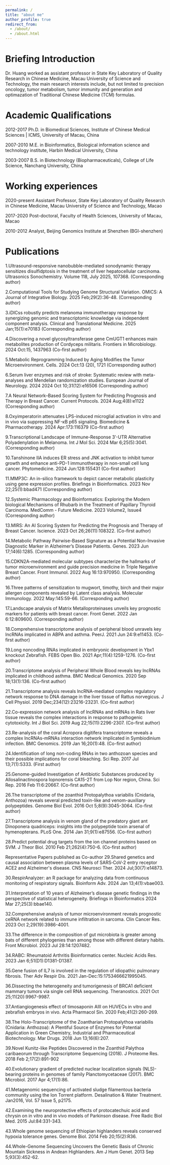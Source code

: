 ```yaml
---
permalink: /
title: "about me"
author_profile: true
redirect_from: 
  - /about/
  - /about.html
---
```


Briefing Introduction
======
Dr. Huang worked as assistant professor in State Key Laboratory of Quality Research in Chinese Medicine, Macau University of Science and Technology, the main research interests include, but not limited to precision oncology, tumor metabolism, tumor immunity and generation and optimazation of Traditional Chinese Medicine (TCM) formulas.


Academic Qualifications
======
2012-2017      Ph.D. in Biomedical Sciences, Institute of Chinese Medical Sciences | ICMS, University of Macau, China

2007-2010      M.E. in Bioinformatics, Biological information science and technology institute, Harbin Medical University, China

2003-2007      B.S. in Biotechnology (Biopharmaceuticals), College of Life Science, Nanchang University, China
 

Working experiences
======
2020-present    Assistant Professor, State Key Laboratory of Quality
                Research in Chinese Medicine, Macau University of Science and Technology, Macao


2017-2020       Post-doctoral, Faculty of Health Sciences, University of Macau, Macao

2010-2012       Analyst, Beijing Genomics Institute at Shenzhen (BGI-shenzhen)
 


Publications
======
1.Ultrasound-responsive nanobubble-mediated sonodynamic therapy sensitizes disulfidptosis in the treatment of liver hepatocellular carcinoma. Ultrasonics Sonochemistry. Volume 118, July 2025, 107368. (Corresponding author)

2.Computational Tools for Studying Genome Structural Variation. OMICS: A Journal of Integrative Biology. 2025 Feb;29(2):36-48. (Corresponding author)

3.iDICss robustly predicts melanoma immunotherapy response by synergizing genomic and transcriptomic knowledge via independent component analysis. Clinical and Translational Medicine. 2025 Jan;15(1):e70183 (Corresponding author)

4.Discovering a novel glycosyltransferase gene CmUGT1 enhances main metabolites production of Cordyceps militaris. Frontiers in Microbiology. 2024 Oct:15, 1437963 (Co-first author)

5.Metabolic Reprogramming Induced by Aging Modifies the Tumor Microenvironment. Cells. 2024 Oct:13 (20), 1721 (Corresponding author)

6.Serum liver enzymes and risk of stroke: Systematic review with meta-analyses and Mendelian randomization studies. European Journal of Neurology. 2024 2024 Oct 10;31(12):e16506 (Corresponding author)

7.A Neural Network–Based Scoring System for Predicting Prognosis and Therapy in Breast Cancer. Current Protocols. 2024 Aug;4(8):e1122 (Corresponding author)

8.Oxyimperatorin attenuates LPS-induced microglial activation in vitro and in vivo via suppressing NF-κB p65 signaling. Biomedicine & Pharmacotherapy. 2024 Apr:173:116379 (Co-first author)

9.Transcriptional Landscape of Immune-Response 3′-UTR Alternative Polyadenylation in Melanoma. Int J Mol Sci. 2024 Mar 6;25(5):3041. (Corresponding author)

10.Tanshinone IIA induces ER stress and JNK activation to inhibit tumor growth and enhance anti-PD-1 immunotherapy in non-small cell lung cancer. Phytomedicine. 2024 Jun:128:155431 (Co-first author)

11.MMP3C: An in-silico framework to depict cancer metabolic plasticity using gene expression profiles. Briefings in Bioinformatics. 2023 Nov 22;25(1):bbad471 (Corresponding author)

12.Systemic Pharmacology and Bioinformatics: Exploring the Modern biological Mechanisms of Rhubarb in the Treatment of Papillary Thyroid Carcinoma. MedComm - Future Medicine. 2023 Volume2, Issue4 (Corresponding author)

13.MIRS: An AI Scoring System for Predicting the Prognosis and Therapy of Breast Cancer. Iscience. 2023 Oct 26;26(11):108322. (Co-first author)

14.Metabolic Pathway Pairwise-Based Signature as a Potential Non-Invasive Diagnostic Marker in Alzheimer’s Disease Patients. Genes. 2023 Jun 17;14(6):1285. (Corresponding author)

15.CDKN2A-mediated molecular subtypes characterize the hallmarks of tumor microenvironment and guide precision medicine in Triple Negative Breast Cancer. Front Immunol. 2022 Aug 16:13:970950. (Corresponding author)

16.Three patterns of sensitization to mugwort, timothy, birch and their major allergen components revealed by Latent class analysis. Molecular Immunology. 2022 May:145:59-66. (Corresponding author)

17.Landscape analysis of Matrix Metalloproteinases unveils key prognostic markers for patients with breast cancer. Front Genet. 2022 Jan 6:12:809600. (Corresponding author)

18.Comprehensive transcriptome analysis of peripheral blood unravels key lncRNAs implicated in ABPA and asthma. PeerJ. 2021 Jun 24:9:e11453. (Co-first author)

19.Long noncoding RNAs implicated in embryonic development in Ybx1 knockout Zebrafish. FEBS Open Bio. 2021 Apr;11(4):1259-1276. (Co-first author)

20.Transcriptome analysis of Peripheral Whole Blood reveals key lncRNAs implicated in childhood asthma. BMC Medical Genomics. 2020 Sep 18;13(1):136. (Co-first author)

21.Transcriptome analysis reveals lncRNA-mediated complex regulatory network response to DNA damage in the liver tissue of Rattus norvegicus. J Cell Physiol. 2019 Dec;234(12):23216-23231. (Co-first author)

22.Co-expression network analysis of lncRNAs and mRNAs in Rats liver tissue reveals the complex interactions in response to pathogenic cytotoxicity. Int J Biol Sci. 2019 Aug 22;15(11):2296-2307. (Co-first author)

23.Re-analysis of the coral Acropora digitifera transcriptome reveals a complex lncRNAs-mRNAs interaction network implicated in Symbiodinium infection. BMC Genomics. 2019 Jan 16;20(1):48. (Co-first author)

24.Identification of long non-coding RNAs in two anthozoan species and their possible implications for coral bleaching. Sci Rep. 2017 Jul 13;7(1):5333. (First author)

25.Genome-guided Investigation of Antibiotic Substances produced by Allosalinactinospora lopnorensis CA15-2T from Lop Nor region, China. Sci Rep. 2016 Feb 11:6:20667. (Co-first author)

26.The transcriptome of the zoanthid Protopalythoa variabilis (Cnidaria, Anthozoa) reveals several predicted toxin-like and venom-auxiliary polypeptides. Genome Biol Evol. 2016 Oct 5;8(9):3045-3064. (Co-first author) 

27.Transcriptome analysis in venom gland of the predatory giant ant Dinoponera quadriceps: insights into the polypeptide toxin arsenal of hymenopterans. PLoS One. 2014 Jan 31;9(1):e87556. (Co-first author) 

28.Predict potential drug targets from the ion channel proteins based on SVM. J Theor Biol. 2010 Feb 21;262(4):750-6. (Co-first author)

Representative Papers published as Co-author
29.Shared genetics and causal association between plasma levels of SARS‐CoV‐2 entry receptor ACE2 and Alzheimer's disease. CNS Neurosci Ther. 2024 Jul;30(7):e14873.

30.RespirAnalyzer: an R package for analyzing data from continuous monitoring of respiratory signals. Bioinform Adv. 2024 Jan 13;4(1):vbae003.

31.Interpretation of 10 years of Alzheimer’s disease genetic findings in the perspective of statistical heterogeneity. Briefings in Bioinformatics 2024 Mar 27;25(3):bbae140.

32.Comprehensive analysis of tumor microenvironment reveals prognostic ceRNA network related to immune infiltration in sarcoma. Clin Cancer Res. 2023 Oct 2;29(19):3986-4001.

33.The difference in the composition of gut microbiota is greater among bats of different phylogenies than among those with different dietary habits. Front Microbiol. 2023 Jul 28:14:1207482.

34.RABC: Rheumatoid Arthritis Bioinformatics center. Nucleic Acids Res. 2023 Jan 6;51(D1):D1381-D1387.

35.Gene fusion of IL7 is involved in the regulation of idiopathic pulmonary fibrosis. Ther Adv Respir Dis. 2021 Jan-Dec:15:1753466621995045.

36.Dissecting the heterogeneity and tumorigenesis of BRCA1 deficient mammary tumors via single cell RNA sequencing. Theranostics. 2021 Oct 25;11(20):9967-9987.

37.Antiangiogenesis effect of timosaponin AIII on HUVECs in vitro and zebrafish embryos in vivo. Acta Pharmacol Sin. 2020 Feb;41(2):260-269.

38.The Holo-Transcriptome of the Zoantharian Protopalythoa variabilis (Cnidaria: Anthozoa): A Plentiful Source of Enzymes for Potential Application in Green Chemistry, Industrial and Pharmaceutical Biotechnology. Mar Drugs. 2018 Jun 13;16(6):207.

39.Novel Kunitz-like Peptides Discovered in the Zoanthid Palythoa caribaeorum through Transcriptome Sequencing (2018). J Proteome Res. 2018 Feb 2;17(2):891-902

40.Evolutionary gradient of predicted nuclear localization signals (NLS)-bearing proteins in genomes of family Planctomycetaceae (2017). BMC Microbiol. 2017 Apr 4;17(1):86.

41.Metagenomic sequencing of activated sludge filamentous bacteria community using the Ion Torrent platform. Desalination & Water Treatment. Jan2016, Vol. 57 Issue 5, p2175.

42.Examining the neuroprotective effects of protocatechuic acid and chrysin on in vitro and in vivo models of Parkinson disease. Free Radic Biol Med. 2015 Jul:84:331-343.

43.Whole genome sequencing of Ethiopian highlanders reveals conserved hypoxia tolerance genes. Genome Biol. 2014 Feb 20;15(2):R36.

44.Whole-Genome Sequencing Uncovers the Genetic Basis of Chronic Mountain Sickness in Andean Highlanders. Am J Hum Genet. 2013 Sep 5;93(3):452-62.

